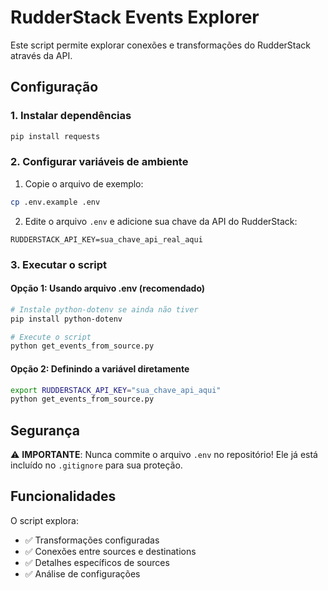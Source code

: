 # RudderStack Events Explorer

Este script permite explorar conexões e transformações do RudderStack através da API.

## Configuração

### 1. Instalar dependências
```bash
pip install requests
```

### 2. Configurar variáveis de ambiente

1. Copie o arquivo de exemplo:
```bash
cp .env.example .env
```

2. Edite o arquivo `.env` e adicione sua chave da API do RudderStack:
```
RUDDERSTACK_API_KEY=sua_chave_api_real_aqui
```

### 3. Executar o script

#### Opção 1: Usando arquivo .env (recomendado)
```bash
# Instale python-dotenv se ainda não tiver
pip install python-dotenv

# Execute o script
python get_events_from_source.py
```

#### Opção 2: Definindo a variável diretamente
```bash
export RUDDERSTACK_API_KEY="sua_chave_api_aqui"
python get_events_from_source.py
```

## Segurança

⚠️ **IMPORTANTE**: Nunca commite o arquivo `.env` no repositório! Ele já está incluído no `.gitignore` para sua proteção.

## Funcionalidades

O script explora:
- ✅ Transformações configuradas
- ✅ Conexões entre sources e destinations  
- ✅ Detalhes específicos de sources
- ✅ Análise de configurações 